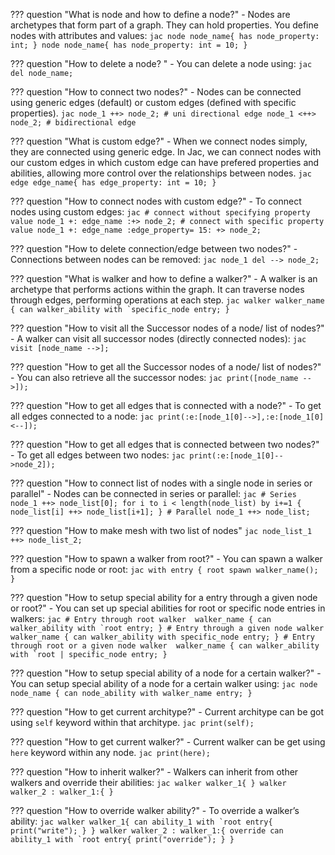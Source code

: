 ??? question "What is node and how to define a node?"
    - Nodes are archetypes that form part of a graph. They can hold properties. You define nodes with attributes and values:
    ```jac
      node node_name{
          has node_property: int;
      }
      node node_name{
          has node_property: int = 10;
      }
    ```

??? question "How to delete a node? "
    - You can delete a node using:
    ```jac
        del node_name;
    ```

??? question "How to connect two nodes?"
    - Nodes can be connected using generic edges (default) or custom edges (defined with specific properties). 
    ```jac
      node_1 ++> node_2; # uni directional edge
      node_1 <++> node_2; # bidirectional edge
    ```

??? question "What is custom edge?"
    - When we connect nodes simply, they are connected using generic edge. In Jac, we can connect nodes with our custom edges in which custom edge can have prefered properties and abilities, allowing more control over the relationships between nodes.
    ```jac
      edge edge_name{
          has edge_property: int = 10;
      }
    ```

??? question "How to connect nodes with custom edge?"
    - To connect nodes using custom edges:
    ```jac
      # connect without specifying property value
      node_1 +: edge_name :+> node_2;
      # connect with specific property value
      node_1 +: edge_name :edge_property= 15: +> node_2;
    ```

??? question "How to delete connection/edge between two nodes?"
    - Connections between nodes can be removed:
    ```jac
      node_1 del --> node_2;
    ```

??? question "What is walker and how to define a walker?"
    - A walker is an archetype that performs actions within the graph. It can traverse nodes through edges, performing operations at each step.
    ```jac
    walker walker_name {
      can walker_ability with `specific_node entry;
    }
    ```

??? question "How to visit all the Successor nodes of a node/ list of nodes?"
    - A walker can visit all successor nodes (directly connected nodes):
      ```jac
          visit [node_name -->];
      ```

??? question "How to get all the Successor nodes of a node/ list of nodes?"
    - You can also retrieve all the successor nodes:
      ```jac
          print([node_name -->]);
      ```

??? question "How to get all edges that is connected with a node?"
    - To get all edges connected to a node:
    ```jac
        print(:e:[node_1[0]-->],:e:[node_1[0]<--]);
    ```

??? question "How to get all edges that is connected between two nodes?"
    - To get all edges between two nodes:
    ```jac
        print(:e:[node_1[0]-->node_2]);
    ```

??? question "How to connect list of nodes with a single node in series or parallel"
    - Nodes can be connected in series or parallel:
    ```jac
        # Series
        node_1 ++> node_list[0];
        for i to i < length(node_list) by i+=1 {
            node_list[i] ++> node_list[i+1];
        }
        # Parallel
        node_1 ++> node_list;
    ```

??? question "How to make mesh with two list of nodes"
    ```jac
        node_list_1 ++> node_list_2;
    ```

??? question "How to spawn a walker from root?"
    - You can spawn a walker from a specific node or root:
    ```jac
        with entry {
          root spawn walker_name();
        }
    ```

??? question "How to setup special ability for a entry through a given node or root?"
    - You can set up special abilities for root or specific node entries in walkers:
    ```jac
        # Entry through root
        walker  walker_name {
          can walker_ability with `root entry;
        }
        # Entry through a given node
        walker  walker_name {
          can walker_ability with specific_node entry;
        }
        # Entry through root or a given node
        walker  walker_name {
          can walker_ability with `root | specific_node entry;
        }
    ```

??? question "How to setup special ability of a node for a certain walker?"
    - You can setup special ability of a node for a certain walker using:
    ```jac
        node  node_name {
          can node_ability with walker_name entry;
        }
    ```

??? question "How to get current architype?"
    - Current architype can be got using `self` keyword within that architype.
    ```jac
        print(self);
    ```

??? question "How to get current walker?"
    - Current walker can be get using `here` keyword within any node.
    ```jac
        print(here);
    ```

??? question "How to inherit walker?"
    - Walkers can inherit from other walkers and override their abilities:
    ```jac
        walker walker_1{
        }
        walker walker_2 : walker_1:{
        }
    ```

??? question "How to override walker ability?"
    - To override a walker’s ability:
    ```jac
        walker walker_1{
          can ability_1 with `root entry{
              print("write");
          }
        }
        walker walker_2 : walker_1:{
          override can ability_1 with `root entry{
              print("override");
          }
        }
    ```


